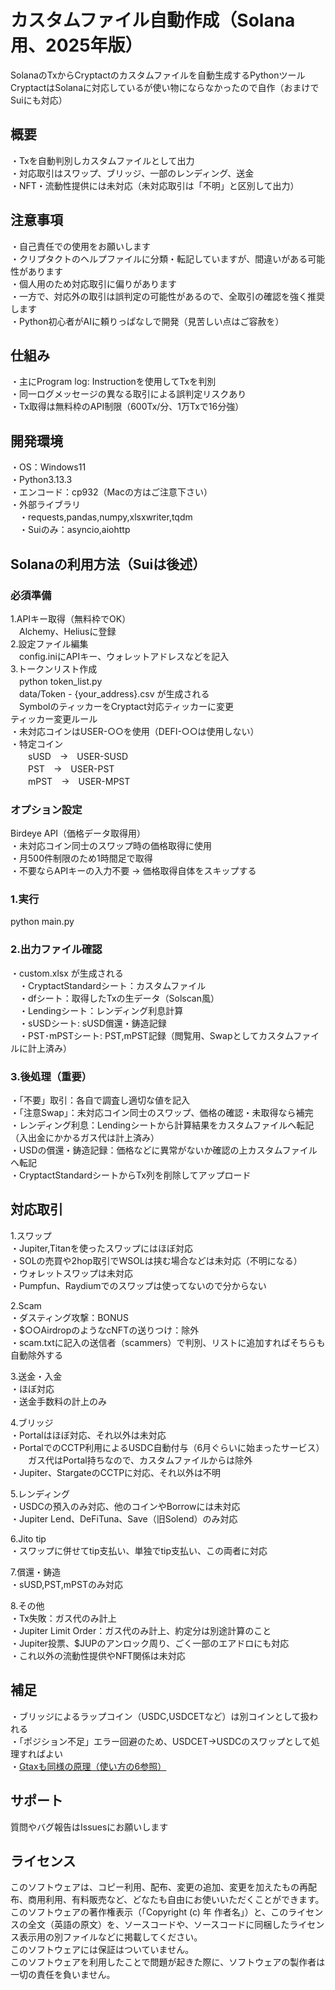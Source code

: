 # カスタムファイル自動作成（Solana用、2025年版）
SolanaのTxからCryptactのカスタムファイルを自動生成するPythonツール  
CryptactはSolanaに対応しているが使い物にならなかったので自作（おまけでSuiにも対応）  

## 概要
・Txを自動判別しカスタムファイルとして出力  
・対応取引はスワップ、ブリッジ、一部のレンディング、送金  
・NFT・流動性提供には未対応（未対応取引は「不明」と区別して出力）  

## 注意事項
・自己責任での使用をお願いします  
・クリプタクトのヘルプファイルに分類・転記していますが、間違いがある可能性があります  
・個人用のため対応取引に偏りがあります  
・一方で、対応外の取引は誤判定の可能性があるので、全取引の確認を強く推奨します  
・Python初心者がAIに頼りっぱなしで開発（見苦しい点はご容赦を）  

## 仕組み
・主にProgram log: Instructionを使用してTxを判別  
・同一ログメッセージの異なる取引による誤判定リスクあり  
・Tx取得は無料枠のAPI制限（600Tx/分、1万Txで16分強）  

## 開発環境
・OS：Windows11  
・Python3.13.3  
・エンコード：cp932（Macの方はご注意下さい）  
・外部ライブラリ  
　・requests,pandas,numpy,xlsxwriter,tqdm  
　・Suiのみ：asyncio,aiohttp  

## Solanaの利用方法（Suiは後述）
### 必須準備  
1.APIキー取得（無料枠でOK）  
　Alchemy、Heliusに登録  
2.設定ファイル編集  
　config.iniにAPIキー、ウォレットアドレスなどを記入  
3.トークンリスト作成  
　python token_list.py  
　data/Token - {your_address}.csv が生成される  
　SymbolのティッカーをCryptact対応ティッカーに変更  
ティッカー変更ルール  
・未対応コインはUSER-○○を使用（DEFI-○○は使用しない）  
・特定コイン  
　　sUSD　→　USER-SUSD  
　　PST　→　USER-PST  
　　mPST　→　USER-MPST  

### オプション設定  
Birdeye API（価格データ取得用）  
・未対応コイン同士のスワップ時の価格取得に使用  
・月500件制限のため1時間足で取得  
・不要ならAPIキーの入力不要 → 価格取得自体をスキップする  

### 1.実行  
python main.py  

### 2.出力ファイル確認  
・custom.xlsx が生成される  
　・CryptactStandardシート：カスタムファイル  
　・dfシート：取得したTxの生データ（Solscan風）  
　・Lendingシート：レンディング利息計算  
　・sUSDシート: sUSD償還・鋳造記録  
　・PST･mPSTシート: PST,mPST記録（閲覧用、Swapとしてカスタムファイルに計上済み）  

### 3.後処理（重要）  
・「不要」取引：各自で調査し適切な値を記入  
・「注意Swap」：未対応コイン同士のスワップ、価格の確認・未取得なら補完  
・レンディング利息：Lendingシートから計算結果をカスタムファイルへ転記（入出金にかかるガス代は計上済み）  
・USDの償還・鋳造記録：価格などに異常がないか確認の上カスタムファイルへ転記  
・CryptactStandardシートからTx列を削除してアップロード  

## 対応取引
1.スワップ  
・Jupiter,Titanを使ったスワップにはほぼ対応  
・SOLの売買や2hop取引でWSOLは挟む場合などは未対応（不明になる）  
・ウォレットスワップは未対応  
・Pumpfun、Raydiumでのスワップは使ってないので分からない  

2.Scam  
・ダスティング攻撃：BONUS  
・$○○AirdropのようなcNFTの送りつけ：除外  
・scam.txtに記入の送信者（scammers）で判別、リストに追加すればそちらも自動除外する  

3.送金・入金  
・ほぼ対応  
・送金手数料の計上のみ  

4.ブリッジ  
・Portalはほぼ対応、それ以外は未対応  
・PortalでのCCTP利用によるUSDC自動付与（6月ぐらいに始まったサービス）  
　　ガス代はPortal持ちなので、カスタムファイルからは除外  
・Jupiter、StargateのCCTPに対応、それ以外は不明  

5.レンディング  
・USDCの預入のみ対応、他のコインやBorrowには未対応  
・Jupiter Lend、DeFiTuna、Save（旧Solend）のみ対応  

6.Jito tip  
・スワップに併せてtip支払い、単独でtip支払い、この両者に対応  

7.償還・鋳造  
・sUSD,PST,mPSTのみ対応  

8.その他  
・Tx失敗：ガス代のみ計上  
・Jupiter Limit Order：ガス代のみ計上、約定分は別途計算のこと  
・Jupiter投票、$JUPのアンロック周り、ごく一部のエアドロにも対応  
・これ以外の流動性提供やNFT関係は未対応  

## 補足
・ブリッジによるラップコイン（USDC,USDCETなど）は別コインとして扱われる  
・「ポジション不足」エラー回避のため、USDCET→USDCのスワップとして処理すればよい  
・[Gtaxも同様の原理（使い方の6参照）](https://note.com/salineras/n/n13dfe5eee8fa)

## サポート
質問やバグ報告はIssuesにお願いします  

## ライセンス
このソフトウェアは、コピー利用、配布、変更の追加、変更を加えたもの再配布、商用利用、有料販売など、どなたも自由にお使いいただくことができます。  
このソフトウェアの著作権表示（「Copyright (c) 年 作者名」）と、このライセンスの全文（英語の原文）を、ソースコードや、ソースコードに同梱したライセンス表示用の別ファイルなどに掲載してください。  
このソフトウェアには保証はついていません。  
このソフトウェアを利用したことで問題が起きた際に、ソフトウェアの製作者は一切の責任を負いません。  
